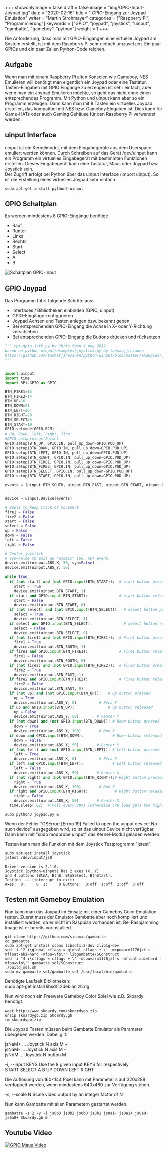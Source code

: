 ﻿+++
showonlyimage = false
draft = false
image = "img/GPIO-Input-Joypad.jpg"
date = "2020-02-16"
title = " GPIO-Eingang zur Joypad Emulation"
writer = "Martin Strohmayer"
categories = ["Raspberry Pi", "Programmierung"]
keywords = ["GPIO", "joypad", "joystick", "uinput", "gambatte", "gameboy", "python"]
weight = 1
+++


Die Anforderung, dass man mit GPIO-Eingängen eine virtuelle Joypad am System erstellt, ist mit dem Raspberry Pi sehr einfach umzusetzen. Ein paar GPIOs und ein paar Zeilen Python-Code reichen. 
<!--more-->


## Aufgabe

Wenn man mit einem Raspberry Pi alten Konsolen wie Gameboy, NES Emulieren will benötigt man eigentlich ein Joypad oder eine Tastatur. Tasten-Eingaben mit GPIO Eingänge zu erzeugen ist sehr einfach, aber wenn man ein Joypad Emulieren möchte, so geht das nicht ohne einen entsprechendes Programm. Mit Python und uinput kann aber so ein Programm erzeugen. Dann kann man mit 8 Tasten ein virtuelles Joypad erstellen, das kompatibel mit NES bzw. Gameboy Eingaben ist. Dies kann für Game-HATs oder auch Gaming Gehäuse für den Raspberry Pi verwendet werden.

 
## uinput Interface 

uinput ist ein Kernelmodul, mit dem Eingabegeräte aus dem Userspace emuliert werden können. Durch Schreiben auf das Gerät /dev/uinput kann ein Programm ein virtuelles Eingabegerät mit bestimmten Funktionen erstellen. Dieses Eingabegerät kann eine Tastatur, Maus oder Joypad bzw. Joystick sein.  
Der Zugriff erfolgt bei Python über das uinput Interface (import uinput). So ist die Erstellung eines virtuellen Joypad sehr einfach. 

```
sudo apt-get install python3-uinput
```

## GPIO Schaltplan 

Es werden mindestens 8 GPIO-Eingänge benötigt:  

* Rauf
* Runter 
* Links 
* Rechts
* Start 
* Select
* A
* B

![Schaltplan GPIO-Input](../../img/GPIO-Input-Joypad.png) 



## GPIO Joypad

Das Programm führt folgende Schritte aus:  

* Interfaces / Bibliotheken einbinden (GPIO, uinput)
* GPIO-Eingänge konfigurieren
* Joypad Achsen und Tasten anlegen bzw. bekannt geben
* Bei entsprechenden GPIO-Eingang die Achse in X- oder Y-Richtung verschieben
* Bei entsprechenden GPIO-Eingang die Buttons drücken und rücksetzen


```python
""" rpi-gpio-jstk.py by Chris Swan 9 Aug 2012
based on python-uinput/examples/joystick.py by tuomasjjrasanen
https://github.com/tuomasjjrasanen/python-uinput/blob/master/examples/joystick.py
"""


import uinput
import time
import RPi.GPIO as GPIO

BTN_FIRE1=15
BTN_FIRE2=14
BTN_UP=16
BTN_DOWN=21
BTN_LEFT=26
BTN_RIGHT=20
BTN_SELECT=3
BTN_START=19
GPIO.setmode(GPIO.BCM)
# Up, Down, left, right, fire
#GPIO.setwarnings(False)
GPIO.setup(BTN_UP, GPIO.IN, pull_up_down=GPIO.PUD_UP)
GPIO.setup(BTN_DOWN, GPIO.IN, pull_up_down=GPIO.PUD_UP)
GPIO.setup(BTN_LEFT, GPIO.IN, pull_up_down=GPIO.PUD_UP)
GPIO.setup(BTN_RIGHT, GPIO.IN, pull_up_down=GPIO.PUD_UP)
GPIO.setup(BTN_FIRE1, GPIO.IN, pull_up_down=GPIO.PUD_UP)
GPIO.setup(BTN_FIRE2, GPIO.IN, pull_up_down=GPIO.PUD_UP)
GPIO.setup(BTN_SELECT, GPIO.IN, pull_up_down=GPIO.PUD_UP)
GPIO.setup(BTN_START, GPIO.IN, pull_up_down=GPIO.PUD_UP)

events = (uinput.BTN_SOUTH, uinput.BTN_EAST, uinput.BTN_START, uinput.BTN_SELECT, uinput.ABS_X + (0, 100, 0, 0), uinput.ABS_Y + (0, 100, 0, 0))


device = uinput.Device(events)

# Bools to keep track of movement
fire1 = False
fire2 = False
start = False
select = False
up = False
down = False
left = False
right = False

# Center joystick
# syn=False to emit an "atomic" (50, 50) event.
device.emit(uinput.ABS_X, 50, syn=False)
device.emit(uinput.ABS_Y, 50)

while True:
  if (not start) and (not GPIO.input(BTN_START)):  # start button pressed
    start = True
    device.emit(uinput.BTN_START, 1)
  if start and GPIO.input(BTN_START):              # start button released
    start = False
    device.emit(uinput.BTN_START, 0) 
  if (not select) and (not GPIO.input(BTN_SELECT)):  # select button pressed
    select = True
    device.emit(uinput.BTN_SELECT, 1)
  if select and GPIO.input(BTN_SELECT):              # select button released
    select = False
    device.emit(uinput.BTN_SELECT, 0) 
  if (not fire1) and (not GPIO.input(BTN_FIRE1)):  # Fire1 button pressed
    fire1 = True
    device.emit(uinput.BTN_SOUTH, 1)
  if fire1 and GPIO.input(BTN_FIRE1):              # Fire1 button released
    fire1 = False
    device.emit(uinput.BTN_SOUTH, 0) 
  if (not fire2) and (not GPIO.input(BTN_FIRE2)):  # Fire2 button pressed
    fire2 = True
    device.emit(uinput.BTN_EAST, 1)
  if fire2 and GPIO.input(BTN_FIRE2):              # Fire2 button released
    fire2 = False
    device.emit(uinput.BTN_EAST, 0)
  if (not up) and (not GPIO.input(BTN_UP)):   # Up button pressed
    up = True
    device.emit(uinput.ABS_Y, 0)          # Zero Y
  if up and GPIO.input(BTN_UP):               # Up button released
    up = False
    device.emit(uinput.ABS_Y, 50)        # Center Y
  if (not down) and (not GPIO.input(BTN_DOWN)): # Down button pressed
    down = True
    device.emit(uinput.ABS_Y, 100)        # Max Y
  if down and GPIO.input(BTN_DOWN):             # Down button released
    down = False
    device.emit(uinput.ABS_Y, 50)        # Center Y
  if (not left) and (not GPIO.input(BTN_LEFT)): # Left button pressed
    left = True
    device.emit(uinput.ABS_X, 0)          # Zero X
  if left and GPIO.input(BTN_LEFT):             # Left button released
    left = False
    device.emit(uinput.ABS_X, 50)        # Center X
  if (not right) and (not GPIO.input(BTN_RIGHT)):# Right button pressed
    right = True
    device.emit(uinput.ABS_X, 100)        # Max X
  if right and GPIO.input(BTN_RIGHT):            # Right button released
    right = False
    device.emit(uinput.ABS_X, 50)        # Center X
  time.sleep(.02)  # Poll every 20ms (otherwise CPU load gets too high)
```


```
sudo python3 joypad.py &
```

Wenn der Fehler "OSError: [Errno 19] Failed to open the uinput device: No such device" ausgegeben wird, so ist das uinput Device nicht verfügbar. Dann kann mit "sudo modprobe uinput" das Kernel-Modul geladen werden.  

Testen kann man die Funktion mit dem Joystick Testprogramm "jstest".

```
sudo apt-get install joystick
jstest /dev/input/js0
```

```
Driver version is 2.1.0.
Joystick (python-uinput) has 2 axes (X, Y)
and 4 buttons (BtnA, BtnB, BtnSelect, BtnStart).
Testing ... (interrupt to exit)
Axes:  0:     0  1:     0 Buttons:  0:off  1:off  2:off  3:off 
```

## Testen mit Gameboy Emulation


Nun kann man das Joypad im Einsatz mit einer Gameboy Color Emulation testen. 
Zuerst muss der Emulator Gambatte aber noch kompiliert und installiert werden, da er nicht im Raspbian vorhanden ist. Bei Raspjamming Image ist er bereits vorinstalliert. 

```
git clone https://github.com/sinamas/gambatte
cd gambatte
sudo apt-get install scons libsdl1.2-dev zlib1g-dev
sed -i "2 i\global_cflags = global_cflags + \' -mcpu=arm1176jzf-s -mfloat-abi=hard -mfpu=vfp\'" libgambatte/SConstruct
sed -i "4 i\cflags = cflags + \' -mcpu=arm1176jzf-s -mfloat-abi=hard -mfpu=vfp\'" gambatte_sdl/SConstruct
./build_sdl.sh
sudo mv gambatte_sdl/gambatte_sdl /usr/local/bin/gambatte
```

Benötigte Laufzeit Bibliotheken:  
sudo apt-get install libsdl1.2debian zlib1g


Nun wird noch ein Freeware Gameboy Color Spiel wie z.B. Skoardy benötigt.

```
wget http://www.skoardy.com/skoardygb.zip
unzip skoardygb.zip Skoardy.gb
rm skoardygb.zip
```

Die Joypad Tasten müssen beim Gambatte Emulator als Parameter übergeben werden. Dabei gilt:

jsNaM+ ... Joystick N axis M +  
jsNaM- ... Joystick N axis M -  
jsNbM	 ... Joystick N button M  

-i, --input KEYS		Use the 8 given input KEYS for respectively  
				    START SELECT A B UP DOWN LEFT RIGHT

Die Auflösung von 160×144 Pixel kann mit Parameter s auf 320x288 verdoppelt werden, wenn mindestens 640x480 zur Verfügung stehen.

-s, --scale N			Scale video output by an integer factor of N

Nun kann Gambatte mit allen Parametern gestartet werden.

```
gambatte -s 2 -y -i js0b3 js0b2 js0b0 js0b1 js0a1- js0a1+ js0a0- js0a0+ Skoardy.gb &
```

## Youtube Video

[![GPIO Maus Video](http://img.youtube.com/vi/6zO5fgMRnh0/0.jpg)](https://www.youtube.com/watch?v=6zO5fgMRnh0)

